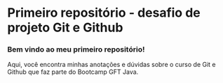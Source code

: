 # Primeiro repositório - desafio de projeto Git e Github
### Bem vindo ao meu primeiro repositório! 
Aqui, você encontra minhas anotações e dúvidas sobre o curso de Git e Github que faz parte do Bootcamp GFT Java.
